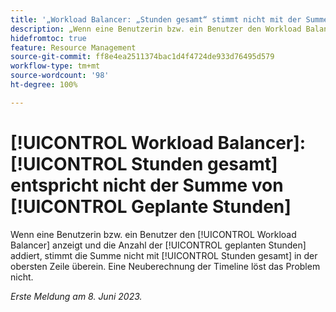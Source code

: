 ```yaml
---
title: '„Workload Balancer: „Stunden gesamt“ stimmt nicht mit der Summe der geplanten Stunden überein“'
description: „Wenn eine Benutzerin bzw. ein Benutzer den Workload Balancer anzeigt und die Anzahl der geplanten Stunden addiert, stimmt die Summe nicht mit „Stunden gesamt“ in der obersten Zeile überein. Eine Neuberechnung der Timeline löst das Problem nicht.“
hidefromtoc: true
feature: Resource Management
source-git-commit: ff8e4ea2511374bac1d4f4724de933d76495d579
workflow-type: tm+mt
source-wordcount: '98'
ht-degree: 100%

---
```



# [!UICONTROL Workload Balancer]: [!UICONTROL Stunden gesamt] entspricht nicht der Summe von [!UICONTROL Geplante Stunden]

Wenn eine Benutzerin bzw. ein Benutzer den [!UICONTROL Workload Balancer] anzeigt und die Anzahl der [!UICONTROL geplanten Stunden] addiert, stimmt die Summe nicht mit [!UICONTROL Stunden gesamt] in der obersten Zeile überein. Eine Neuberechnung der Timeline löst das Problem nicht.

_Erste Meldung am 8. Juni 2023._

